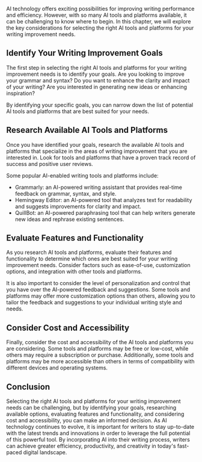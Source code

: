 
AI technology offers exciting possibilities for improving writing performance and efficiency. However, with so many AI tools and platforms available, it can be challenging to know where to begin. In this chapter, we will explore the key considerations for selecting the right AI tools and platforms for your writing improvement needs.

Identify Your Writing Improvement Goals
---------------------------------------

The first step in selecting the right AI tools and platforms for your writing improvement needs is to identify your goals. Are you looking to improve your grammar and syntax? Do you want to enhance the clarity and impact of your writing? Are you interested in generating new ideas or enhancing inspiration?

By identifying your specific goals, you can narrow down the list of potential AI tools and platforms that are best suited for your needs.

Research Available AI Tools and Platforms
-----------------------------------------

Once you have identified your goals, research the available AI tools and platforms that specialize in the areas of writing improvement that you are interested in. Look for tools and platforms that have a proven track record of success and positive user reviews.

Some popular AI-enabled writing tools and platforms include:

* Grammarly: an AI-powered writing assistant that provides real-time feedback on grammar, syntax, and style.
* Hemingway Editor: an AI-powered tool that analyzes text for readability and suggests improvements for clarity and impact.
* QuillBot: an AI-powered paraphrasing tool that can help writers generate new ideas and rephrase existing sentences.

Evaluate Features and Functionality
-----------------------------------

As you research AI tools and platforms, evaluate their features and functionality to determine which ones are best suited for your writing improvement needs. Consider factors such as ease-of-use, customization options, and integration with other tools and platforms.

It is also important to consider the level of personalization and control that you have over the AI-powered feedback and suggestions. Some tools and platforms may offer more customization options than others, allowing you to tailor the feedback and suggestions to your individual writing style and needs.

Consider Cost and Accessibility
-------------------------------

Finally, consider the cost and accessibility of the AI tools and platforms you are considering. Some tools and platforms may be free or low-cost, while others may require a subscription or purchase. Additionally, some tools and platforms may be more accessible than others in terms of compatibility with different devices and operating systems.

Conclusion
----------

Selecting the right AI tools and platforms for your writing improvement needs can be challenging, but by identifying your goals, researching available options, evaluating features and functionality, and considering cost and accessibility, you can make an informed decision. As AI technology continues to evolve, it is important for writers to stay up-to-date with the latest trends and innovations in order to leverage the full potential of this powerful tool. By incorporating AI into their writing process, writers can achieve greater efficiency, productivity, and creativity in today's fast-paced digital landscape.
